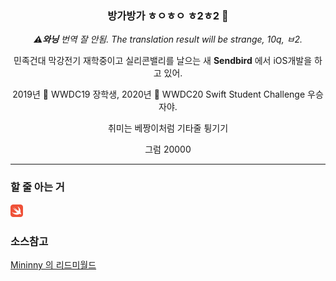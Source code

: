 <div align="center">
  <h3>방가방가 ㅎㅇㅎㅇ ㅎ2ㅎ2 👋</h3>
  <i><b>⚠️와닝</b> 번역 잘 안됨. The translation result will be strange, 10q, ㅂ2.</i>
  <p>민족건대 막강전기 재학중이고 실리콘밸리를 날으는 새 <b>Sendbird</b> 에서 iOS개발을 하고 있어.</p>
  <p>2019년  WWDC19 장학생, 2020년  WWDC20 Swift Student Challenge 우승자야.</p>
  <p>취미는 베짱이처럼 기타줄 튕기기</p>
  <p>그럼 20000</p>
</div>

*****

### 할 줄 아는 거
<code><img height="20" src="https://raw.githubusercontent.com/github/explore/80688e429a7d4ef2fca1e82350fe8e3517d3494d/topics/swift/swift.png"></code>

### 소스참고
[Mininny 의 리드미월드](https://github.com/mininny/mininny)
